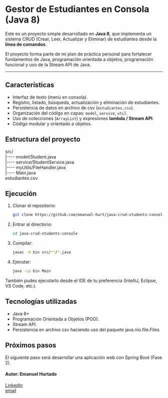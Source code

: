 # Gestor de Estudiantes en Consola (Java 8)

Este es un proyecto simple desarrollado en **Java 8**, que implementa un sistema CRUD (Crear, Leer, Actualizar y Eliminar) de estudiantes desde la **línea de comandos**.  

El proyecto forma parte de mi plan de práctica personal para fortalecer fundamentos de Java, programación orientada a objetos, programación funcional y uso de la Stream API de Java. 

---

## Características 

- Interfaz de texto (menú en consola). 
- Registro, listado, búsqueda, actualización y eliminación de estudiantes. 
- Persistencia de datos en archivo de csv (`estudiantes.csv`). 
- Organización del código en capas: `model`, `service`, `util`. 
- Uso de colecciones (`ArrayList`) y expresiones **lambda / Stream API**. 
- Código modular y orientado a objetos. 

## Estructura del proyecto 

src/  
|---- model/Student.java  
|---- service/StudentService.java  
|---- myUtils/FileHandler.java  
|---- Main.java  
estudiantes.csv  

## Ejecución

1. Clonar el repositorio:
   ```bash
   git clone https://github.com/emanuel-hurt/java-crud-students-console.git
   ```
2. Entrar al directorio:
   ```bash
   cd java-crud-students-console
   ```
4. Compilar:
   ```bash
   javac -d bin src/**/*.java
   ```
5. Ejecutar:
   ```bash
   java -cp bin Main
   ```
También pudes ejecutarlo desde el IDE de tu preferencia (IntelliJ, Eclipse, VS Code, etc.).

## Tecnologías utilizadas
* Java 8+
* Programación Orientada a Objetos (POO).
* Stream API.
* Persistencia en archivo csv haciendo uso del paquete java.nio.file.Files

## Próximos pasos 
El siguiente paso será desarrollar una aplicación web con Spring Boot (Fase 2).  

#### Autor: Emanuel Hurtado  
[LinkedIn](https://www.linkedin.com/in/emanuel-hurtado)   
[email](mailto:emanuel.hurtado.cast@gmail.com) 

